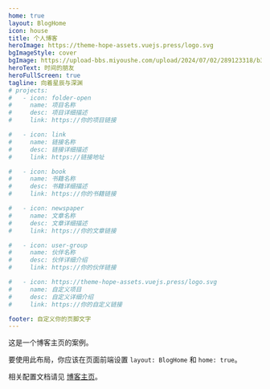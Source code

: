 ```yaml
---
home: true
layout: BlogHome
icon: house
title: 个人博客
heroImage: https://theme-hope-assets.vuejs.press/logo.svg
bgImageStyle: cover
bgImage: https://upload-bbs.miyoushe.com/upload/2024/07/02/289123318/b3d53630ad71c6af9e8240008af1bca2_250175288217394329.png?x-oss-process=image//resize,s_600/quality,q_80/auto-orient,0/interlace,1/format,png
heroText: 时间的朋友
heroFullScreen: true
tagline: 向着星辰与深渊
# projects:
#   - icon: folder-open
#     name: 项目名称
#     desc: 项目详细描述
#     link: https://你的项目链接

#   - icon: link
#     name: 链接名称
#     desc: 链接详细描述
#     link: https://链接地址

#   - icon: book
#     name: 书籍名称
#     desc: 书籍详细描述
#     link: https://你的书籍链接

#   - icon: newspaper
#     name: 文章名称
#     desc: 文章详细描述
#     link: https://你的文章链接

#   - icon: user-group
#     name: 伙伴名称
#     desc: 伙伴详细介绍
#     link: https://你的伙伴链接

#   - icon: https://theme-hope-assets.vuejs.press/logo.svg
#     name: 自定义项目
#     desc: 自定义详细介绍
#     link: https://你的自定义链接

footer: 自定义你的页脚文字
---
```


这是一个博客主页的案例。

要使用此布局，你应该在页面前端设置 `layout: BlogHome` 和 `home: true`。

相关配置文档请见 [博客主页](https://theme-hope.vuejs.press/zh/guide/blog/home.html)。
